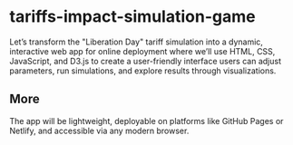 # tariffs-impact-simulation-game
Let’s transform the "Liberation Day" tariff simulation into a dynamic, interactive web app for online deployment where we’ll use HTML, CSS, JavaScript, and D3.js to create a user-friendly interface users can adjust parameters, run simulations, and explore results through visualizations.

## More
The app will be lightweight, deployable on platforms like GitHub Pages or Netlify, and accessible via any modern browser.
